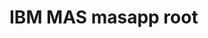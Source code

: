 IBM MAS masapp root
===============================================================================
